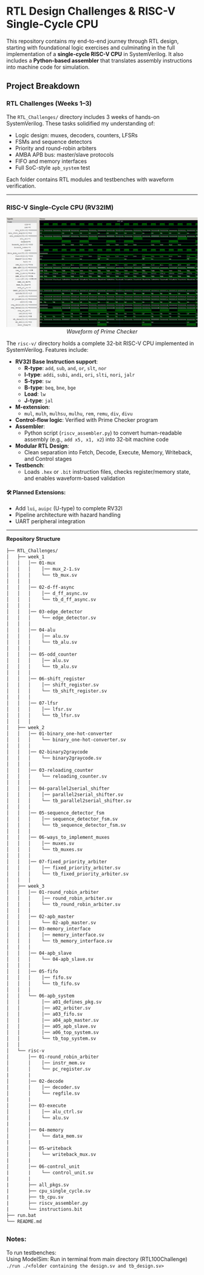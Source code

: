 # RTL Design Challenges & RISC-V Single-Cycle CPU

This repository contains my end-to-end journey through RTL design, starting with foundational logic exercises and culminating in the full implementation of a **single-cycle RISC-V CPU** in SystemVerilog. It also includes a **Python-based assembler** that translates assembly instructions into machine code for simulation.

## Project Breakdown

### RTL Challenges (Weeks 1–3)

The `RTL_Challenges/` directory includes 3 weeks of hands-on SystemVerilog. These tasks solidified my understanding of:

- Logic design: muxes, decoders, counters, LFSRs
- FSMs and sequence detectors
- Priority and round-robin arbiters
- AMBA APB bus: master/slave protocols
- FIFO and memory interfaces
- Full SoC-style `apb_system` test

Each folder contains RTL modules and testbenches with waveform verification.

---

### RISC-V Single-Cycle CPU (RV32IM)
<p align="center">
  <img src="risc-v/waveform.png" alt="Waveform of Prime Checker" width="600"/><br/>
  <em>Waveform of Prime Checker</em>
</p>


The `risc-v/` directory holds a complete 32-bit RISC-V CPU implemented in SystemVerilog. Features include:

- **RV32I Base Instruction support**: 
  - **R-type**: `add`, `sub`, `and`, `or`, `slt`, `nor`  
  - **I-type**: `addi`, `subi`, `andi`, `ori`, `slti`, `nori`, `jalr`  
  - **S-type**: `sw`
  - **B-type**: `beq`, `bne`, `bge`
  - **Load**:   `lw`
  - **J-type**: `jal`
- **M-extension**:
  -  `mul`, `mulh`, `mulhsu`, `mulhu`, `rem`, `remu`, `div`, `divu`
- **Control-flow logic**: Verified with Prime Checker program
- **Assembler**: 
  - Python script (`riscv_assembler.py`) to convert human-readable assembly (e.g., `add x5, x1, x2`) into 32-bit machine code
- **Modular RTL Design**:
  - Clean separation into Fetch, Decode, Execute, Memory, Writeback, and Control stages
- **Testbench**: 
  - Loads `.hex` or `.bit` instruction files, checks register/memory state, and enables waveform-based validation

#### 🛠️ Planned Extensions:
- Add `lui`, `auipc` (U-type) to complete RV32I
- Pipeline architecture with hazard handling
- UART peripheral integration

---

**Repository Structure**

<!-- <details>
<summary><strong>Click to expand</strong></summary> -->

```
├── RTL_Challenges/
│   ├── week_1
│   │   │── 01-mux
│   │   │    │── mux_2-1.sv
│   │   │    └── tb_mux.sv
│   │   │ 
│   │   │── 02-d-ff-async
│   │   │    │── d_ff_async.sv
│   │   │    └── tb_d_ff_async.sv
│   │   │ 
│   │   │── 03-edge_detector
│   │   │    └── edge_detector.sv
│   │   │ 
│   │   │── 04-alu
│   │   │    │── alu.sv
│   │   │    └── tb_alu.sv
│   │   │ 
│   │   │── 05-odd_counter
│   │   │    │── alu.sv
│   │   │    └── tb_alu.sv
│   │   │ 
│   │   │── 06-shift_register
│   │   │    │── shift_register.sv
│   │   │    └── tb_shift_register.sv
│   │   │ 
│   │   │── 07-lfsr
│   │   │    │── lfsr.sv
│   │   │    └── tb_lfsr.sv
│   │   │ 
│   ├── week_2
│   │   │── 01-binary_one-hot-converter
│   │   │    └── binary_one-hot-converter.sv
│   │   │ 
│   │   │── 02-binary2graycode
│   │   │    └── binary2graycode.sv
│   │   │ 
│   │   │── 03-reloading_counter
│   │   │    └── reloading_counter.sv
│   │   │ 
│   │   │── 04-parallel2serial_shifter
│   │   │    │── parallel2serial_shifter.sv
│   │   │    └── tb_parallel2serial_shifter.sv
│   │   │ 
│   │   │── 05-sequence_detector_fsm
│   │   │    │── sequence_detector_fsm.sv
│   │   │    └── tb_sequence_detector_fsm.sv
│   │   │ 
│   │   │── 06-ways_to_implement_muxes
│   │   │    │── muxes.sv
│   │   │    └── tb_muxes.sv
│   │   │ 
│   │   │── 07-fixed_priority_arbiter
│   │   │    │── fixed_priority_arbiter.sv
│   │   │    └── tb_fixed_priority_arbiter.sv
│   │   │ 
│   ├── week_3
│   │   │── 01-round_robin_arbiter
│   │   │    │── round_robin_arbiter.sv
│   │   │    └── tb_round_robin_arbiter.sv
│   │   │ 
│   │   │── 02-apb_master
│   │   │    └── 02-apb_master.sv
│   │   │── 03-memory_interface
│   │   │    │── memory_interface.sv
│   │   │    └── tb_memory_interface.sv
│   │   │ 
│   │   │── 04-apb_slave
│   │   │    └── 04-apb_slave.sv
│   │   │ 
│   │   │── 05-fifo
│   │   │    │── fifo.sv
│   │   │    └── tb_fifo.sv
│   │   │ 
│   │   └── 06-apb_system
│   │        │── a01_defines_pkg.sv
│   │        │── a02_arbiter.sv
│   │        │── a03_fifo.sv
│   │        │── a04_apb_master.sv
│   │        │── a05_apb_slave.sv
│   │        │── a06_top_system.sv
│   │        └── tb_top_system.sv
│   │     
│   └── risc-v
│       │── 01-round_robin_arbiter
│       │    │── instr_mem.sv
│       │    └── pc_register.sv
|       |
│       │── 02-decode
│       │    │── decoder.sv
│       │    └── regfile.sv
|       |
│       │── 03-execute
│       │    │── alu_ctrl.sv
│       │    └── alu.sv
|       |
│       │── 04-memory
│       │    └── data_mem.sv
|       |
│       │── 05-writeback
│       │    └── writeback_mux.sv
|       |
│       │── 06-control_unit
|       |    └── control_unit.sv
|       |
|       ├── all_pkgs.sv
|       ├── cpu_single_cycle.sv
|       ├── tb_cpu.sv
|       ├── riscv_assembler.py
|       └── instructions.bit
├── run.bat
└── README.md
```

## 


### Notes:

To run testbenches:  
    Using ModelSim: Run in terminal from main directory (RTL100Challenge) `./run ./<folder containing the design.sv and tb_design.sv>` 

<!--
- To preview: Ctrl+Shift+V
- To convert to pdf: F1 -> write "export" -> choose pdf
- To run waveguide simulation run in terminal: gtkwave.exe .\dump.vcd
--->
